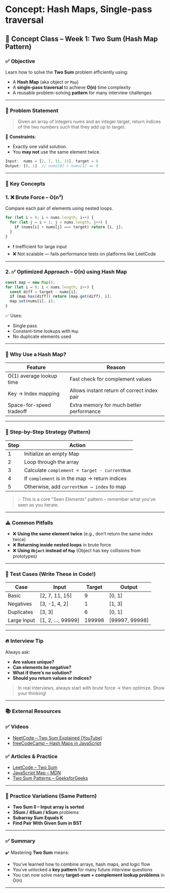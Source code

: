 # Concept: Hash Maps, Single-pass traversal

## 🧠 Concept Class – Week 1: Two Sum (Hash Map Pattern)

### ✅ Objective

Learn how to solve the **Two Sum** problem efficiently using:

- A **Hash Map** (aka object or `Map`)
- A **single-pass traversal** to achieve **O(n)** time complexity
- A reusable problem-solving **pattern** for many interview challenges

---

### 📌 Problem Statement

> Given an array of integers nums and an integer target, return indices of the two numbers such that they add up to target.
> 

🧠 **Constraints**:

- Exactly one valid solution.
- You **may not** use the same element twice.

```jsx
Input:  nums = [2, 7, 11, 15], target = 9
Output: [0, 1]  // nums[0] + nums[1] == 9
```

---

### 🧩 Key Concepts

### 1. ❌ Brute Force – O(n²)

Compare each pair of elements using nested loops.

```jsx
for (let i = 0; i < nums.length; i++) {
  for (let j = i + 1; j < nums.length; j++) {
    if (nums[i] + nums[j] === target) return [i, j];
  }
}
```

- ❗ Inefficient for large input
- ❌ Not scalable — fails performance tests on platforms like LeetCode

---

### 2. ✅ Optimized Approach – O(n) using Hash Map

```jsx
const map = new Map();
for (let i = 0; i < nums.length; i++) {
  const diff = target - nums[i];
  if (map.has(diff)) return [map.get(diff), i];
  map.set(nums[i], i);
}
```

✅ Uses:

- Single pass
- Constant-time lookups with `Map`
- No duplicate elements used

---

### 🧠 Why Use a Hash Map?

| Feature | Reason |
| --- | --- |
| O(1) average lookup time | Fast check for complement values |
| Key → Index mapping | Allows instant return of correct index pair |
| Space-for-speed tradeoff | Extra memory for much better performance |

---

### 🚀 Step-by-Step Strategy (Pattern)

| Step | Action |
| --- | --- |
| 1 | Initialize an empty Map |
| 2 | Loop through the array |
| 3 | Calculate `complement = target - currentNum` |
| 4 | If `complement` is in the map → return indices |
| 5 | Otherwise, add `currentNum → index` to map |

> 💡 This is a core "Seen Elements" pattern – remember what you’ve seen as you iterate.
> 

---

### ⚠️ Common Pitfalls

- ❌ **Using the same element twice** (e.g., don’t return the same index twice)
- ❌ **Returning inside nested loops** in brute force
- ❌ **Using `Object` instead of `Map`** (Object has key collisions from prototypes)

---

### 🧪 Test Cases (Write These in Code!)

| Case | Input | Target | Output |
| --- | --- | --- | --- |
| Basic | [2, 7, 11, 15] | 9 | [0, 1] |
| Negatives | [3, -1, 4, 2] | 1 | [1, 3] |
| Duplicates | [3, 3] | 6 | [0, 1] |
| Large Input | [1, 2, …, 99999] | 199998 | [99997, 99998] |

---

### 🔥 Interview Tip

Always ask:

- **Are values unique?**
- **Can elements be negative?**
- **What if there’s no solution?**
- **Should you return values or indices?**

> In real interviews, always start with brute force → then optimize. Show your thinking!
> 

---

### 📚 External Resources

### ✅ Videos

- [NeetCode – Two Sum Explained (YouTube)](https://www.youtube.com/watch?v=KLlXCFG5TnA)
- [freeCodeCamp – Hash Maps in JavaScript](https://www.youtube.com/watch?v=F95z5Wxd9ks)

### ✅ Articles & Practice

- [LeetCode – Two Sum](https://leetcode.com/problems/two-sum/)
- [JavaScript Map – MDN](https://developer.mozilla.org/en-US/docs/Web/JavaScript/Reference/Global_Objects/Map)
- [Two Sum Patterns – GeeksforGeeks](https://www.geeksforgeeks.org/two-sum-problem/)

---

### 🧩 Practice Variations (Same Pattern)

- **Two Sum II – Input array is sorted**
- **3Sum / 4Sum / kSum** problems
- **Subarray Sum Equals K**
- **Find Pair With Given Sum in BST**

---

### ✅ Summary

✔️ Mastering **Two Sum** means:

- You’ve learned how to combine arrays, hash maps, and logic flow
- You’ve unlocked a **key pattern** for many future interview questions
- You can now solve many **target-sum + complement lookup problems** in O(n)

---